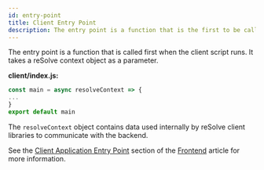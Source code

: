 ```yaml
---
id: entry-point
title: Client Entry Point
description: The entry point is a function that is the first to be called when the client script runs.
---
```


The entry point is a function that is called first when the client script runs. It takes a reSolve context object as a parameter.

**client/index.js:**

```js
const main = async resolveContext => {
...
}
export default main
```

The `resolveContext` object contains data used internally by reSolve client libraries to communicate with the backend.

See the [Client Application Entry Point](../../frontend.md#client-application-entry-point) section of the [Frontend](frontend.md) article for more information.
